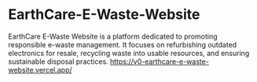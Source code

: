 # EarthCare-E-Waste-Website
EarthCare E-Waste Website is a platform dedicated to promoting responsible e-waste management. It focuses on refurbishing outdated electronics for resale, recycling waste into usable resources, and ensuring sustainable disposal practices.
https://v0-earthcare-e-waste-website.vercel.app/
